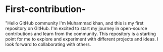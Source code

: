# First-contribution-
 "Hello GitHub community I'm Muhammad khan, and this is my first repository on GitHub. I'm excited to start my journey in open-source contributions and learn from the community. This repository is a starting point for me to explore and experiment with different projects and ideas. I look forward to collaborating with others.
